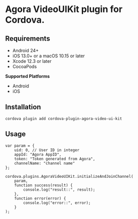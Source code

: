 # Agora VideoUIKit plugin for Cordova.


## Requirements

- Android 24+
- iOS 13.0+ or a macOS 10.15 or later
- Xcode 12.3 or later
- CocoaPods


__Supported Platforms__

- Android
- iOS


## Installation

    cordova plugin add cordova-plugin-agora-video-ui-kit


## Usage

```
var param = {
	uid: 0, // User ID in integer
	appId: "Agora AppID",
	token: "Token generated from Agora",
	channelName: "channel name"
};

cordova.plugins.AgoraVideoUIKit.initializeAndJoinChannel(
	param,
	function success(result) {
		console.log("result::", result);
	},
	function error(error) {
		console.log("error::", error);
    }
);
```
